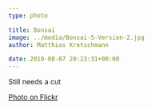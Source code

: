 ```yaml
---
type: photo

title: Bonsai
image: ../media/Bonsai-5-Version-2.jpg
author: Matthias Kretschmann

date: 2010-08-07 20:23:31+00:00
---
```


Still needs a cut

[Photo on Flickr](http://www.flickr.com/photos/krema/4894095148)
